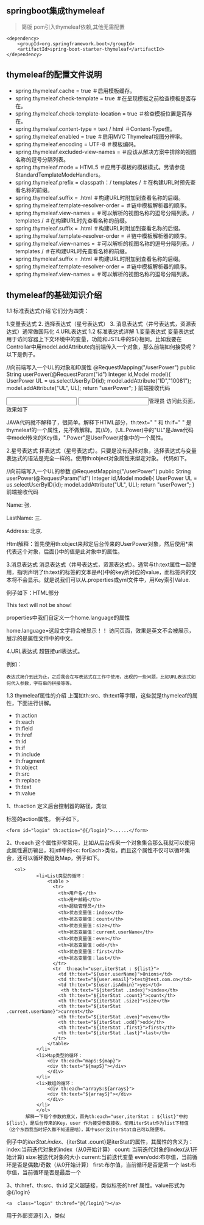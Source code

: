 ## springboot集成thymeleaf
> 简版
pom引入thymeleaf依赖,其他无需配置

    <dependency>
        <groupId>org.springframework.boot</groupId>
        <artifactId>spring-boot-starter-thymeleaf</artifactId>
    </dependency>

## thymeleaf的配置文件说明
* spring.thymeleaf.cache = true ＃启用模板缓存。
* spring.thymeleaf.check-template = true ＃在呈现模板之前检查模板是否存在。
* spring.thymeleaf.check-template-location = true ＃检查模板位置是否存在。
* spring.thymeleaf.content-type = text / html ＃Content-Type值。
* spring.thymeleaf.enabled = true ＃启用MVC Thymeleaf视图分辨率。
* spring.thymeleaf.encoding = UTF-8 ＃模板编码。
* spring.thymeleaf.excluded-view-names = ＃应该从解决方案中排除的视图名称的逗号分隔列表。
* spring.thymeleaf.mode = HTML5 ＃应用于模板的模板模式。另请参见StandardTemplateModeHandlers。
* spring.thymeleaf.prefix = classpath：/ templates / ＃在构建URL时预先查看名称的前缀。
* spring.thymeleaf.suffix = .html ＃构建URL时附加到查看名称的后缀。
* spring.thymeleaf.template-resolver-order = ＃链中模板解析器的顺序。
* spring.thymeleaf.view-names = ＃可以解析的视图名称的逗号分隔列表。/ templates / ＃在构建URL时先查看名称的前缀。
* spring.thymeleaf.suffix = .html ＃构建URL时附加到查看名称的后缀。
* spring.thymeleaf.template-resolver-order = ＃链中模板解析器的顺序。
* spring.thymeleaf.view-names = ＃可以解析的视图名称的逗号分隔列表。/ templates / ＃在构建URL时先查看名称的前缀。
* spring.thymeleaf.suffix = .html ＃构建URL时附加到查看名称的后缀。
* spring.thymeleaf.template-resolver-order = ＃链中模板解析器的顺序。
* spring.thymeleaf.view-names = ＃可以解析的视图名称的逗号分隔列表。

## thymeleaf的基础知识介绍
1.1  标准表达式介绍
   它们分为四类：
   
   1.变量表达式
   2. 选择表达式（星号表达式）
   3. 消息表达式（井号表达式，资源表达式）通常做国际化
   4.URL表达式
1.2  标准表达式详解
   1.变量表达式
     变量表达式用于访问容器上下文环境中的变量，功能和JSTL中的${}相同。比如我要在Controllar中用model.addAttribute向前端传入一个对象，那么前端如何接受呢？ 以下是例子。
   
   //向前端写入一个UL的对象和ID属性
   @RequestMapping("/userPower")
   public String userPower(@RequestParam("id") Integer id,Model model){
   	UserPower UL = us.selectUserByID(id);
       model.addAttribute("ID","10081");
   	model.addAttribute("UL", UL);
   	return "userPower";
   	}
    前端接收代码
   
   <input th:text="${ID}" ></input >
   <input th:if="${UL.Power} == 1" >管理员</input >
     访问此页面，效果如下
   
   
   
   JAVA代码就不解释了，很简单。解释下HTML部分，th:text=" " 和 th:if=" " 是thymeleaf的一个属性，先不做解释。其$(ID)，$(UL.Power)中的"UL"是Java代码中model传来的Key值，".Power"是UserPower对象中的一个属性。
   
   2.星号表达式
     择表达式（星号表达式）。只要是没有选择对象，选择表达式与变量表达式的语法是完全一样的。使用th:object对象属性来绑定对象。 代码如下。
   
   //向前端写入一个UL的参数
   @RequestMapping("/userPower")
   public String userPower(@RequestParam("id") Integer id,Model model){
   	UserPower UL = us.selectUserByID(id);
   	model.addAttribute("UL", UL);
   	return "userPower";
   	}
              前端接收代码
   
   <div th:object=" ${UL}" >
   
   <p>Name: <span th: text=" *{Name}" >张</span>. </p>
   
   <p>LastName: <span th: text=" *{lastName}" >三</span>. </p>
   
   <p>Address: <span th: text=" *{addr}" >北京</span>. </p>
   
   </div>
             Html解释：首先使用th:object来邦定后台传来的UserPower对象，然后使用*来代表这个对象，后面{}中的值是此对象中的属性。
   
  3.消息表达式
    消息表达式（井号表达式，资源表达式）。通常与th:text属性一起使用，指明声明了th:text的标签的文本是#{}中的key所对应的value，而标签内的文本将不会显示。就是说我们可以从.properties或yml文件中，用Key索引Value.
   
   例子如下：HTML部分
   
   <p th:text="#{home.language}" >This text will not be show! </p>
   properties中我们自定义一个home.language的属性
   
   home.language=这段文字将会被显示！！
   访问页面，效果是英文不会被展示，展示的是属性文件中的中文。
   
  4.URL表达式
    超链接url表达式。
   
   例如：
   
   <script th:src="@{/static/js/jquery-2.4.min.js}"></script>
    表达式简介到此为止，之后我会在写表达式在工作中使用，出现的一些问题，比如URL表达式如何代入参数，字符串的拼接等等。
   
1.3  thymeleaf属性的介绍
     上面如th:src、th:text等字眼，这些就是thymeleaf的属性，下面进行讲解。
   
   * th:action
   * th:each
   * th:field
   * th:href
   * th:id
   * th:if
   * th:include
   * th:fragment
   * th:object
   * th:src
   * th:replace
   * th:text
   * th:value
   
   1、th:action
      定义后台控制器的路径，类似<form>标签的action属性。 例子如下。
   
    <form id="login" th:action="@{/login}">......</form>
   2、th:each
      这个属性非常常用，比如从后台传来一个对象集合那么我就可以使用此属性遍历输出，和jstl中的<c: forEach>类似，而且这个属性不仅可以循环集合，还可以循环数组及Map，例子如下。
   
       <ol>  
               <li>List类型的循环：  
                   <table >  
                     <tr>  
                       <th>用户名</th>  
                       <th>用户邮箱</th>  
                       <th>超级管理员</th>  
                       <th>状态变量值：index</th>  
                       <th>状态变量值：count</th>  
                       <th>状态变量值：size</th>  
                       <th>状态变量值：current.userName</th>  
                       <th>状态变量值：even</th>  
                       <th>状态变量值：odd</th>  
                       <th>状态变量值：first</th>  
                       <th>状态变量值：last</th>  
                     </tr>  
                     <tr  th:each="user,iterStat : ${list}">  
                       <td th:text="${user.userName}">Onions</td>  
                       <td th:text="${user.email}">test@test.com.cn</td>  
                       <td th:text="${user.isAdmin}">yes</td>  
                        <th th:text="${iterStat .index}">index</th>  
                       <th th:text="${iterStat .count}">count</th>  
                       <th th:text="${iterStat .size}">size</th>  
                       <th th:text="${iterStat .current.userName}">current</th>  
                       <th th:text="${iterStat .even}">even</th>  
                       <th th:text="${iterStat .odd}">odd</th>  
                       <th th:text="${iterStat .first}">first</th>  
                       <th th:text="${iterStat .last}">last</th>  
                     </tr>  
                   </table>  
               </li>  
               <li>Map类型的循环：  
                   <div th:each="mapS:${map}">  
                   <div th:text="${mapS}"></div>  
                   </div>  
               </li>  
               <li>数组的循环：  
                   <div th:each="arrayS:${arrays}">  
                   <div th:text="${arrayS}"></div>  
                   </div>  
               </li>  
               </ol>  
           解释一下每个参数的意义，首先th:each="user,iterStat : ${list}"中的 ${list}，是后台传来的Key，user 作为接受参数接收，使用iterStat作为list下标值 （这个东西我当时好久都不知道是啥），其中user及iterStat自己可以随便写。
   
   例子中的${iterStat .index}、${iterStat .count}是iterStat的属性，其属性的含义为：
       index:当前迭代对象的index（从0开始计算）
       count: 当前迭代对象的index(从1开始计算)
       size:被迭代对象的大小
       current:当前迭代变量
       even/odd:布尔值，当前循环是否是偶数/奇数（从0开始计算）
       first:布尔值，当前循环是否是第一个
       last:布尔值，当前循环是否是最后一个
   
   3、th:href、th:src、th:id
      定义超链接，类似<a>标签的href 属性。value形式为@{/login}
   
    <a  class="login" th:href="@{/login}"></a>
    
   用于外部资源引入，类似<script>标签的src属性，常与@{}表达式结合使用。
   
    <script th:src="@{/static/js/jquery-2.4.min.js}"></script>
   类似html标签中的id属性。
   
    <div class="user" th:id = "(${index})"></div>
   4、th:if
      这个属性使用也非常频繁，比如后台传来一个key，判断value的值，1为男，2为女。
   
       <span th:if="${Sex} == 1" >
                 <input type="redio" name="se"  th:value="男" />
       </span>
       <span th:if="${Sex} == 2">
                 <input type="redio" name="se"  th:value="女"  />
       </span>
   5、th:value
      类似html中的value属性，能对某元素的value属性进行赋值。
   
    <input type="hidden" id="StartNo" name="StartNo" th:value="${StartNo}">
   6、th:text
      用于文本的显示
   
    <input type="text" id="RealName" name="ReaName" th:text="${RealName}">
   7、th:attr
    用于给HTML中某元素的某属性赋值。比如例子5还可以写成如下形式.
   
    <input type="hidden" id="StartNo" name="StartNo" th:attr="value=${StartNo}" >
    
   7、th:field
      常用于表单字段绑定。通常与th:object一起使用。 属性绑定、集合绑定。
     <form id="login-form" th:action="@{/login}" th:object="${loginBean}">...
     
     <input type="text" value="" th:field="*{username}"></input>
     <input type="text" value="" th:field="*{user[0].username}"></input>
     </form>